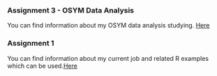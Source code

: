 ### Assignment 3 - OSYM Data Analysis

 You can find information about my OSYM data analysis studying. [Here](osym_data_gulnur_v2.html) 

### Assignment 1 

 You can find information about my current job and related R examples which can be used.[Here](Assignment1.html)

